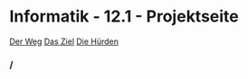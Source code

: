 # Informatik - 12.1 - Projektseite

[Der Weg](#1)
[Das Ziel](#2)
[Die Hürden](#3)




### <a name="1">/
